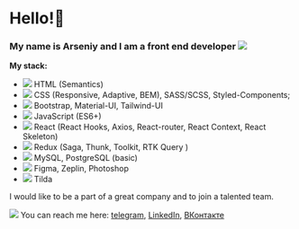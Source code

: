 # Hello!👋
### My name is Arseniy and I am a front end developer <img src="https://img.icons8.com/small/16/000000/developer.png"/>

**My stack:**
- <img src="https://img.icons8.com/small/16/000000/source-code.png"/> HTML (Semantics)  
- <img src="https://img.icons8.com/small/16/000000/css-filetype.png"/> CSS (Responsive, Adaptive, BEM), SASS/SCSS, Styled-Сomponents; 
- <img src="https://img.icons8.com/?size=16&id=24870&format=png" /> Bootstrap, Material-UI, Tailwind-UI
- <img src="https://img.icons8.com/small/16/000000/js.png"/> JavaScript (ES6+) 
- <img src="https://img.icons8.com/small/16/000000/react.png"/> React (React Hooks, Axios, React-router, React Context, React Skeleton) 
- <img src="https://img.icons8.com/?size=16&id=A6r5yddU9uA0&format=png" /> Redux (Saga, Thunk, Toolkit, RTK Query ) 
- <img src="https://img.icons8.com/small/16/000000/sql.png"/> MySQL, PostgreSQL (basic) 
- <img src="https://img.icons8.com/small/16/000000/psd.png"/> Figma, Zeplin, Photoshop 
- <img src="https://img.icons8.com/small/16/000000/plugin.png"/> Tilda 

I would like to be a part of a great company and to join a talented team.

<img src="https://img.icons8.com/small/16/000000/phone-not-being-used.png"/> You can reach me here: [telegram](https://t.me/arseniy_punko), [LinkedIn](https://www.linkedin.com/in/arseniy-punko/), [ВКонтакте](https://vk.com/arseniy_punko)

<!--
**Bloodw1n/Bloodw1n** is a ✨ _special_ ✨ repository because its `README.md` (this file) appears on your GitHub profile.

Here are some ideas to get you started:

- 🔭 I’m currently working on ...
- 🌱 I’m currently learning ...
- 👯 I’m looking to collaborate on ...
- 🤔 I’m looking for help with ...
- 💬 Ask me about ...
- 📫 How to reach me: ...
- 😄 Pronouns: ...
- ⚡ Fun fact: ...
-->

